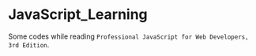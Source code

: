 # JavaScript_Learning
Some codes while reading ``Professional JavaScript for Web Developers, 3rd Edition``.
